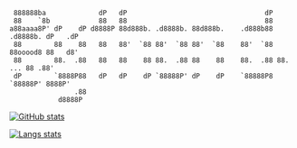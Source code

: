 ```
 888888ba             dP   dP                                  dP                   
 88    `8b            88   88                                  88                   
a88aaaa8P' dP    dP d8888P 88d888b. .d8888b. 88d888b.    .d888b88 .d8888b. dP   .dP 
 88        88    88   88   88'  `88 88'  `88 88'  `88    88'  `88 88ooood8 88   d8' 
 88        88.  .88   88   88    88 88.  .88 88    88    88.  .88 88.  ... 88 .88'  
 dP        `8888P88   dP   dP    dP `88888P' dP    dP    `88888P8 `88888P' 8888P'   
                .88                                                              
            d8888P                                                               
```            


[![GitHub stats](https://github-readme-stats.vercel.app/api?username=4l1fe&&custom_title=General%20stats&include_all_commits=true&count_private=true&show_icons=true&theme=vue&disable_animations=true)](https://github.com/4l1fe)

[![Langs stats](https://github-readme-stats.vercel.app/api/top-langs/?username=4l1fe&custom_title=Languages%20usage&layout=compact&hide=html,css,coffeescript&langs_count=10&theme=vue)](https://github.com/4l1fe)

